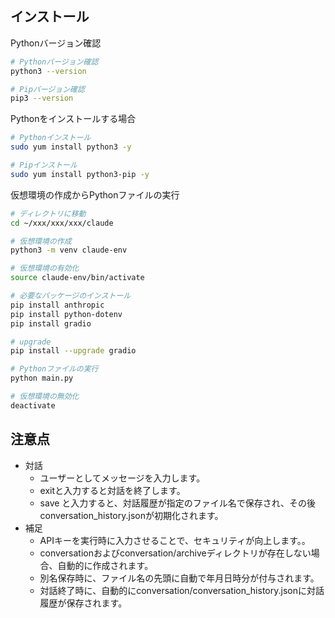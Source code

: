 ## インストール
Pythonバージョン確認
```bash
# Pythonバージョン確認
python3 --version

# Pipバージョン確認
pip3 --version
```

Pythonをインストールする場合
```bash
# Pythonインストール
sudo yum install python3 -y

# Pipインストール
sudo yum install python3-pip -y
```

仮想環境の作成からPythonファイルの実行
```bash
# ディレクトリに移動
cd ~/xxx/xxx/xxx/claude

# 仮想環境の作成
python3 -m venv claude-env

# 仮想環境の有効化
source claude-env/bin/activate

# 必要なパッケージのインストール
pip install anthropic
pip install python-dotenv
pip install gradio

# upgrade
pip install --upgrade gradio

# Pythonファイルの実行
python main.py

# 仮想環境の無効化
deactivate
```

## 注意点
 * 対話
     * ユーザーとしてメッセージを入力します。
     * exitと入力すると対話を終了します。
     * save <filename>と入力すると、対話履歴が指定のファイル名で保存され、その後conversation_history.jsonが初期化されます。
 * 補足
     * APIキーを実行時に入力させることで、セキュリティが向上します。。
     * conversationおよびconversation/archiveディレクトリが存在しない場合、自動的に作成されます。
     * 別名保存時に、ファイル名の先頭に自動で年月日時分が付与されます。
     * 対話終了時に、自動的にconversation/conversation_history.jsonに対話履歴が保存されます。
